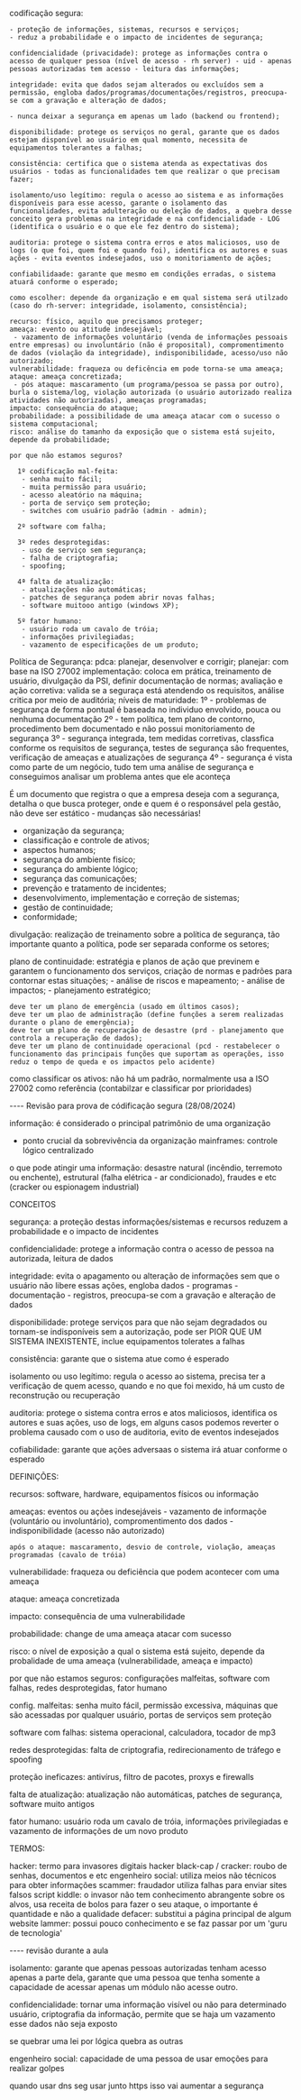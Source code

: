 codificação segura: 

    - proteção de informações, sistemas, recursos e serviços;
    - reduz a probabilidade e o impacto de incidentes de segurança;

    confidencialidade (privacidade): protege as informações contra o acesso de qualquer pessoa (nível de acesso - rh server) - uid - apenas pessoas autorizadas tem acesso - leitura das informações;

    integridade: evita que dados sejam alterados ou excluídos sem a permissão, engloba dados/programas/documentações/registros, preocupa-se com a gravação e alteração de dados;

    - nunca deixar a segurança em apenas um lado (backend ou frontend);

    disponibilidade: protege os serviços no geral, garante que os dados estejam disponível ao usuário em qual momento, necessita de equipamentos tolerantes a falhas;

    consistência: certifica que o sistema atenda as expectativas dos usuários - todas as funcionalidades tem que realizar o que precisam fazer;

    isolamento/uso legítimo: regula o acesso ao sistema e as informações disponíveis para esse acesso, garante o isolamento das funcionalidades, evita adulteração ou deleção de dados, a quebra desse conceito gera problemas na integridade e na confidencialidade - LOG (identifica o usuário e o que ele fez dentro do sistema);

    auditoria: protege o sistema contra erros e atos maliciosos, uso de logs (o que foi, quem foi e quando foi), identifica os autores e suas ações - evita eventos indesejados, uso o monitoriamento de ações;

    confiabilidaade: garante que mesmo em condições erradas, o sistema atuará conforme o esperado;

    como escolher: depende da organização e em qual sistema será utilzado (caso do rh-server: integridade, isolamento, consistência);

    recurso: físico, aquilo que precisamos proteger;
    ameaça: evento ou atitude indesejável;
     - vazamento de informações voluntário (venda de informações pessoais entre empresas) ou involuntário (não é proposital), compromentimento de dados (violação da integridade), indisponibilidade, acesso/uso não autorizado;
    vulnerabilidade: fraqueza ou deficência em pode torna-se uma ameaça;
    ataque: ameaça concretizada;
     - pós ataque: mascaramento (um programa/pessoa se passa por outro), burla o sistema/log, violação autorizada (o usuário autorizado realiza atividades não autorizadas), ameaças programadas;
    impacto: consequência do ataque;
    probabilidade: a possibilidade de uma ameaça atacar com o sucesso o sistema computacional;
    risco: análise do tamanho da exposição que o sistema está sujeito, depende da probabilidade;

    por que não estamos seguros? 
    
      1º codificação mal-feita:
       - senha muito fácil;
       - muita permissão para usuário;
       - acesso aleatório na máquina;
       - porta de serviço sem proteção;
       - switches com usuário padrão (admin - admin);
       
      2º software com falha;
       
      3º redes desprotegidas:
       - uso de serviço sem segurança;
       - falha de criptografia;
       - spoofing;
       
      4ª falta de atualização:
       - atualizações não automáticas;
       - patches de segurança podem abrir novas falhas;
       - software muitooo antigo (windows XP);
       
      5º fator humano:
       - usuário roda um cavalo de tróia;
       - informações privilegiadas;
       - vazamento de especificações de um produto;
      
 Política de Segurança: 
  pdca: planejar, desenvolver e corrigir;
  planejar: com base na ISO 27002
  implementação: coloca em prática, treinamento de usuário, divulgação da PSI, definir documentação de normas;
  avaliação e ação corretiva: valida se a seguraça está atendendo os requisitos, análise critica por meio de auditória;
  níveis de maturidade:
   1º - problemas de segurança de forma pontual é baseada no individuo envolvido, pouca ou nenhuma documentação
   2º - tem política, tem plano de contorno, procedimento bem documentado e não possui monitoriamento de segurança
   3º - segurança integrada, tem medidas corretivas, classfica conforme os requisitos de segurança, testes de segurança são frequentes, verificação de ameaças e atualizações de segurança
   4º - segurança é vista como parte de um negócio, tudo tem uma análise de segurança e conseguimos analisar um problema antes que ele aconteça

  É um documento que registra o que a empresa deseja com a segurança, detalha o que busca proteger, onde e quem é o responsável pela gestão, não deve ser estático - mudanças são necessárias!

   - organização da segurança;
   - classificação e controle de ativos;
   - aspectos humanos;
   - segurança do ambiente fisíco;
   - segurança do ambiente lógico;
   - segurança das comunicações;
   - prevenção e tratamento de incidentes;
   - desenvolvimento, implementação e correção de sistemas;
   - gestão de continuidade;
   - conformidade;

   divulgação: realização de treinamento sobre a política de segurança, tão importante quanto a política, pode ser separada conforme os setores;
   
plano de continuidade: estratégia e planos de ação que previnem e garantem o funcionamento dos serviços, criação de normas e padrões para contornar estas situações;
    - análise de riscos e mapeamento;
    - análise de impactos;
    - planejamento estratégico;

    deve ter um plano de emergência (usado em últimos casos);
    deve ter um plao de administração (define funções a serem realizadas durante o plano de emergência);
    deve ter um plano de recuperação de desastre (prd - planejamento que controla a recuperação de dados);
    deve ter um plano de continuidade operacional (pcd - restabelecer o funcionamento das principais funções que suportam as operações, isso reduz o tempo de queda e os impactos pelo acidente)

como classificar os ativos: não há um padrão, normalmente usa a ISO 27002 como referência (contabilzar e classificar por prioridades)

---- Revisão para prova de códificação segura (28/08/2024)

informação: é considerado o principal patrimônio de uma organização
 - ponto crucial da sobrevivência da organização
 mainframes: controle lógico centralizado

 o que pode atingir uma informação: desastre natural (incêndio, terremoto ou enchente), estrutural (falha elétrica - ar condicionado), fraudes e etc (cracker ou espionagem industrial)

CONCEITOS

segurança: a proteção destas informações/sistemas e recursos reduzem a probabilidade e o impacto de incidentes

confidencialidade: protege a informação contra o acesso de pessoa na autorizada, leitura de dados

integridade: evita o apagamento ou alteração de informações sem que o usuário não libere essas ações, engloba dados - programas - documentação - registros, preocupa-se com a gravação e alteração de dados

disponibilidade: protege serviços para que não sejam degradados ou tornam-se indisponíveis sem a autorização, pode ser PIOR QUE UM SISTEMA INEXISTENTE, inclue equipamentos tolerates a falhas

consistência: garante que o sistema atue como é esperado

isolamento ou uso legítimo: regula o acesso ao sistema, precisa ter a verificação de quem acesso, quando e no que foi mexido, há um custo de reconstrução ou recuperação

auditoria: protege o sistema contra erros e atos maliciosos, identifica os autores e suas ações, uso de logs, em alguns casos podemos reverter o problema causado com o uso de auditoria, evito de eventos indesejados

cofiabilidade: garante que ações adversaas o sistema irá atuar conforme o esperado

DEFINIÇÕES:

recursos: software, hardware, equipamentos físicos ou informação

ameaças: eventos ou ações indesejáveis
    - vazamento de informaçõe (voluntário ou involuntário), compromentimento dos dados
    - indisponibilidade (acesso não autorizado)

    após o ataque: mascaramento, desvio de controle, violação, ameaças programadas (cavalo de tróia)

vulnerabilidade: fraqueza ou deficiência que podem acontecer com uma ameaça

ataque: ameaça concretizada

impacto: consequência de uma vulnerabilidade

probabilidade: change de uma ameaça atacar com sucesso

risco: o nível de exposição a qual o sistema está sujeito, depende da probalidade de uma ameaça (vulnerabilidade, ameaça e impacto)

por que não estamos seguros: configurações malfeitas, software com falhas, redes desprotegidas, fator humano

config. malfeitas: senha muito fácil, permissão excessiva, máquinas que são acessadas por qualquer usuário, portas de serviços sem proteção 

software com falhas: sistema operacional, calculadora, tocador de mp3

redes desprotegidas: falta de criptografia, redirecionamento de tráfego e spoofing

proteção ineficazes: antivírus, filtro de pacotes, proxys e firewalls

falta de atualização: atualização não automáticas, patches de segurança, software muito antigos

fator humano: usuário roda um cavalo de tróia, informações privilegiadas e vazamento de informações de um novo produto

TERMOS:

hacker: termo para invasores digitais
hacker black-cap / cracker: roubo de senhas, documentos e etc
engenheiro social: utiliza meios não técnicos para obter informações
scammer: fraudador utiliza falhas para enviar sites falsos
script kiddle: o invasor não tem conhecimento abrangente sobre os alvos, usa receita de bolos para fazer o seu ataque, o importante é quantidade e não a qualidade
defacer: substitui a página principal de algum website
lammer: possui pouco conhecimento e se faz passar por um 'guru de tecnologia'

---- revisão durante a aula

isolamento: garante que apenas pessoas autorizadas tenham acesso apenas a parte dela, garante que uma pessoa que tenha somente a capacidade de acessar apenas um módulo não acesse outro.

confidencialidade: tornar uma informação visível ou não para determinado usuário, criptografia da informação, permite que se haja um vazamento esse dados não seja exposto 

se quebrar uma lei por lógica quebra as outras

engenheiro social: capacidade de uma pessoa de usar emoções para realizar golpes

quando usar dns seg usar junto https isso vai aumentar a segurança